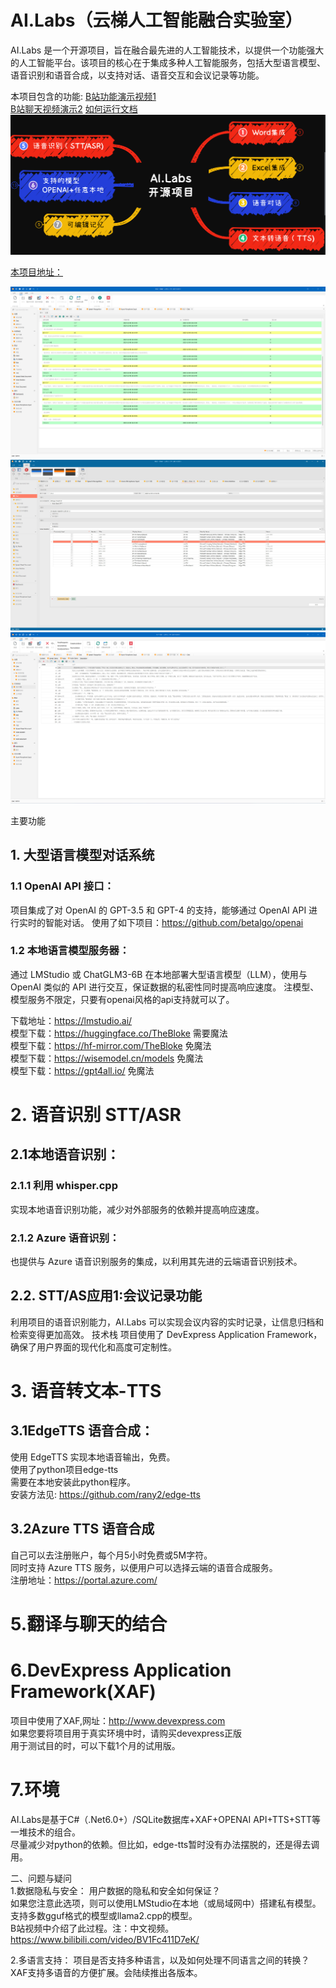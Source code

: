 # AI.Labs（云梯人工智能融合实验室）

AI.Labs 是一个开源项目，旨在融合最先进的人工智能技术，以提供一个功能强大的人工智能平台。该项目的核心在于集成多种人工智能服务，包括大型语言模型、语音识别和语音合成，以支持对话、语音交互和会议记录等功能。  

本项目包含的功能:  [B站功能演示视频1](https://www.bilibili.com/video/BV1jC4y1Y7et/?share_source=copy_web&vd_source=11323d03e28fe3d5d656ff7d4c5662fb)  
[B站聊天视频演示2](https://www.bilibili.com/video/BV1hb4y1579q/?share_source=copy_web&vd_source=11323d03e28fe3d5d656ff7d4c5662fb)   [如何运行文档](https://github.com/tylike/AI.Labs/blob/master/HowToRun.md)  
![功能](./AI.Labs.Win/Images/ModuleMind.png)

[本项目地址：](https://github.com/tylike/ai.labs)  

![聊天界面](./AI.Labs.Win/Images/AI.Labs.Chat.png)
![聊天设置](https://github.com/tylike/AI.Labs/blob/master/AI.Labs.Win/Images/ChatSettings.png)
![有声书籍](https://github.com/tylike/AI.Labs/blob/master/AI.Labs.Win/Images/AudioBook.png)

主要功能
## 1. 大型语言模型对话系统
### 1.1 OpenAI API 接口： 
项目集成了对 OpenAI 的 GPT-3.5 和 GPT-4 的支持，能够通过 OpenAI API 进行实时的智能对话。
使用了如下项目：https://github.com/betalgo/openai
### 1.2 本地语言模型服务器： 
通过 LMStudio 或 ChatGLM3-6B 在本地部署大型语言模型（LLM），使用与 OpenAI 类似的 API 进行交互，保证数据的私密性同时提高响应速度。
注模型、模型服务不限定，只要有openai风格的api支持就可以了。

下载地址：https://lmstudio.ai/  
模型下载：https://huggingface.co/TheBloke 需要魔法  
模型下载：https://hf-mirror.com/TheBloke 免魔法  
模型下载：https://wisemodel.cn/models 免魔法  
模型下载：https://gpt4all.io/ 免魔法  

# 2. 语音识别 STT/ASR
## 2.1本地语音识别： 
### 2.1.1 利用 whisper.cpp 
实现本地语音识别功能，减少对外部服务的依赖并提高响应速度。  

### 2.1.2 Azure 语音识别： 
也提供与 Azure 语音识别服务的集成，以利用其先进的云端语音识别技术。

## 2.2. STT/AS应用1:会议记录功能
利用项目的语音识别能力，AI.Labs 可以实现会议内容的实时记录，让信息归档和检索变得更加高效。
技术栈
项目使用了 DevExpress Application Framework，确保了用户界面的现代化和高度可定制性。

# 3. 语音转文本-TTS
## 3.1EdgeTTS 语音合成： 
使用 EdgeTTS 实现本地语音输出，免费。  
使用了python项目edge-tts  
需要在本地安装此python程序。  
安装方法见: https://github.com/rany2/edge-tts  
## 3.2Azure TTS 语音合成
自己可以去注册账户，每个月5小时免费或5M字符。  
同时支持 Azure TTS 服务，以便用户可以选择云端的语音合成服务。  
注册地址：https://portal.azure.com/  




# 5.翻译与聊天的结合

# 6.DevExpress Application Framework(XAF)  
项目中使用了XAF,网址：http://www.devexpress.com  
如果您要将项目用于真实环境中时，请购买devexpress正版  
用于测试目的时，可以下载1个月的试用版。  
# 7.环境  
AI.Labs是基于C#（.Net6.0+）/SQLite数据库+XAF+OPENAI API+TTS+STT等一堆技术的组合。  
尽量减少对python的依赖。但比如，edge-tts暂时没有办法摆脱的，还是得去调用。  


二、问题与疑问  
1.数据隐私与安全： 用户数据的隐私和安全如何保证？  
如果您注意此选项，则可以使用LMStudio在本地（或局域网中）搭建私有模型。  
支持多数gguf格式的模型或llama2.cpp的模型。  
B站视频中介绍了此过程。注：中文视频。  
https://www.bilibili.com/video/BV1Fc411D7eK/  

2.多语言支持： 项目是否支持多种语言，以及如何处理不同语言之间的转换？  
XAF支持多语音的方便扩展。会陆续推出各版本。  
